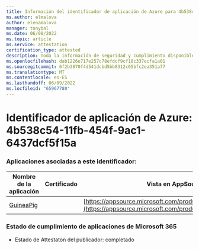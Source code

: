 ```yaml
---
title: Información del identificador de aplicación de Azure para 4b538c54-11fb-454f-9ac1-6437dcf5f15a
ms.author: elmalova
author: elenamalova
manager: tonybal
ms.date: 06/08/2022
ms.topic: article
ms.service: attestation
certification_type: attested
description: Toda la información de seguridad y cumplimiento disponible para 4b538c54-11fb-454f-9ac1-6437dcf5f15a.
ms.openlocfilehash: dab1226e717e257c78efdcf9cf18c337ecfa1a01
ms.sourcegitcommit: 6f2b3870f4d541dcbd5bb8312c05bfc2ea351a77
ms.translationtype: MT
ms.contentlocale: es-ES
ms.lasthandoff: 06/09/2022
ms.locfileid: "65967780"
---
```

# <a name="azure-app-id-4b538c54-11fb-454f-9ac1-6437dcf5f15a"></a>Identificador de aplicación de Azure: 4b538c54-11fb-454f-9ac1-6437dcf5f15a


### <a name="apps-associated-with-this-id"></a>Aplicaciones asociadas a este identificador:
| **Nombre de la aplicación** | **Certificado** | **Vista en AppSource** |
|--------------|---------------|-----------------------|
| [GuineaPig](../forward/WA200003486.md) |  | [https://appsource.microsoft.com/product/office/WA200003486](https://appsource.microsoft.com/product/office/WA200003486) |

### <a name="microsoft-365-app-compliance-status"></a>Estado de cumplimiento de aplicaciones de Microsoft 365
- Estado de Attestaton del publicador: completado
